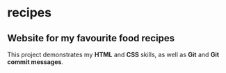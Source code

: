 # recipes
## Website for my favourite food recipes

This project demonstrates my **HTML** and **CSS** skills,
as well as **Git** and **Git commit messages**.
